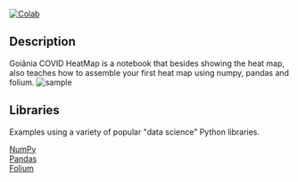 
[![Colab](https://colab.research.google.com/assets/colab-badge.svg)](https://colab.research.google.com/drive/10UWT7rObHVnf6SBQd1ot4HJqZoWWKO2f#forceEdit=true&sandboxMode=true)

## Description

Goiânia COVID HeatMap is a notebook that besides showing the heat map, also teaches how to assemble your first heat map using numpy, pandas and folium.
![sample](https://imgur.com/ACkg6Om.png)

## Libraries

Examples using a variety of popular "data science" Python libraries.

<a href="http://nbviewer.ipython.org/github/jdwittenauer/ipython-notebooks/blob/master/notebooks/libraries/NumPy.ipynb">NumPy</a><br/>
<a href="http://nbviewer.ipython.org/github/jdwittenauer/ipython-notebooks/blob/master/notebooks/libraries/Pandas.ipynb">Pandas</a><br/>
<a href="https://python-visualization.github.io/folium/">Folium</a><br/>